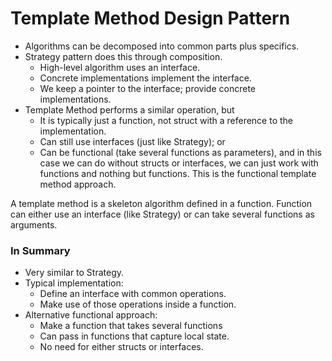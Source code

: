 # Template Method Design Pattern

* Algorithms can be decomposed into common parts plus specifics.
* Strategy pattern does this through composition.
    * High-level algorithm uses an interface.
    * Concrete implementations implement the interface.
    * We keep a pointer to the interface; provide concrete implementations.
* Template Method performs a similar operation, but
    * It is typically just a function, not struct with a reference to the implementation.
    * Can still use interfaces (just like Strategy); or
    * Can be functional (take several functions as parameters), and in this case we can do without structs or interfaces, we can just work with functions and nothing but functions. This is the functional template method approach.

A template method is a skeleton algorithm defined in a function. Function can either use an interface (like Strategy) or can take several functions as arguments.

### In Summary
* Very similar to Strategy.
* Typical implementation:
    * Define an interface with common operations.
    * Make use of those operations inside a function.
* Alternative functional approach:
    * Make a function that takes several functions
    * Can pass in functions that capture local state.
    * No need for either structs or interfaces.